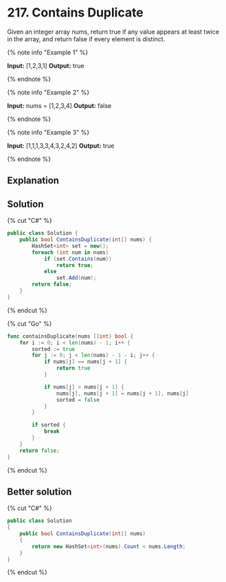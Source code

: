 # 217. Contains Duplicate

Given an integer array nums, return true if any value appears at least twice in the array, and return false if every element is distinct.

{% note info "Example 1" %}

**Input:** [1,2,3,1]
**Output:** true

{% endnote %}

{% note info "Example 2" %}

**Input:** nums = [1,2,3,4]
**Output:** false

{% endnote %}

{% note info "Example 3" %}

**Input:** [1,1,1,3,3,4,3,2,4,2]
**Output:** true

{% endnote %}

## Explanation


## Solution
{% cut "C#" %}
```cs
public class Solution {
    public bool ContainsDuplicate(int[] nums) {
        HashSet<int> set = new();
        foreach (int num in nums)
            if (set.Contains(num))
                return true;
            else
                set.Add(num);
        return false;
    }
}
```
{% endcut %}

{% cut "Go" %}
```go
func containsDuplicate(nums []int) bool {
    for i := 0; i < len(nums) - 1; i++ {
        sorted := true
        for j := 0; j < len(nums) - 1 - i; j++ {
            if nums[j] == nums[j + 1] {
                return true
            }

            if nums[j] > nums[j + 1] {
                nums[j], nums[j + 1] = nums[j + 1], nums[j]
                sorted = false
            }
        }

        if sorted {
            break
        }
    }
    return false;
}
```
{% endcut %}

## Better solution
{% cut "C#" %}
```cs
public class Solution
{
    public bool ContainsDuplicate(int[] nums)
    {
        return new HashSet<int>(nums).Count < nums.Length;  
    }
}
```
{% endcut %}
